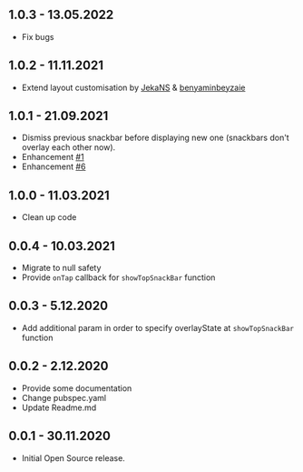 ## 1.0.3 - 13.05.2022
* Fix bugs

## 1.0.2 - 11.11.2021
* Extend layout customisation by [JekaNS](https://github.com/JekaNS) & [benyaminbeyzaie](https://github.com/benyaminbeyzaie)

## 1.0.1 - 21.09.2021
* Dismiss previous snackbar before displaying new one (snackbars don't overlay 
  each other now).
* Enhancement [#1](https://github.com/LanarsInc/top-snackbar-flutter/issues/1)
* Enhancement [#6](https://github.com/LanarsInc/top-snackbar-flutter/issues/6)

## 1.0.0 - 11.03.2021

* Clean up code

## 0.0.4 - 10.03.2021

* Migrate to null safety
* Provide `onTap` callback for `showTopSnackBar` function

## 0.0.3 - 5.12.2020

* Add additional param in order to specify overlayState at `showTopSnackBar` 
  function

## 0.0.2 - 2.12.2020

* Provide some documentation
* Change pubspec.yaml
* Update Readme.md

## 0.0.1 - 30.11.2020

* Initial Open Source release.